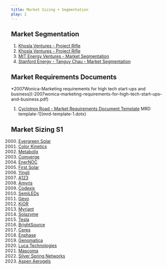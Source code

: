```yaml
---
title: Market Sizing + Segmentation
play: 2
---
```


## Market Segmentation

  01. [Khosla Ventures - Project Rifle](01-khosla-ventures-project-rifle.ppt)
  02. [Khosla Ventures - Project Rifle](02-khosla-ventures-project-rifle.pdf)
  03. [MIT Energy Ventures - Market Segmentation](03-mit-energy-ventures-market-segmentation.pdf)
  04. [Stanford Energy - Tanguy Chau - Market Segmentation](04-stanford-energy-tanguy-chau-market-segmentation.pptx)

## Market Requirements Documents

 *2007Wonica-Marketing requirements for high tech start-ups and business](-2007wonica-marketing-requirements-for-high-tech-start-ups-and-business.pdf)
  01. [Cyclotron Road - Market Requirements Document Template](01-cyclotron-road-market-requirements-document-template.docx)
 MRD template-1](mrd-template-1.dotx)

## Market Sizing S1

  2000. [Evergreen Solar](https://www.sec.gov/Archives/edgar/data/947397/000095013500004783/0000950135-00-004783.txt)
  2004. [Color Kinetics](https://www.sec.gov/Archives/edgar/data/1048611/000095013504003198/b48986a6sv1za.htm)
  2006. [Metabolix](https://www.sec.gov/Archives/edgar/data/1121702/000104746906013536/a2172156zs-1a.htm)
  2007. [Comverge](https://www.sec.gov/Archives/edgar/data/1372664/000119312507257956/ds1a.htm)
  2007. [EnerNOC](https://www.sec.gov/Archives/edgar/data/1244937/000104746907008429/a2180457zs-1a.htm)
  2007. [First Solar](https://www.sec.gov/Archives/edgar/data/1274494/000095013407016680/p74092a1sv1za.htm)
  2007. [Yingli](https://www.sec.gov/Archives/edgar/data/1394029/000114554907002193/h01569a2fv1za.htm)
  2010. [A123](https://www.sec.gov/Archives/edgar/data/1167178/000104746910002221/a2197327zs-1.htm)
  2010. [Amyris](https://www.sec.gov/Archives/edgar/data/1365916/000119312510208312/ds1a.htm)
  2010. [Codexis](https://www.sec.gov/Archives/edgar/data/1200375/000119312510085617/ds1a.htm)
  2010. [SemiLEDs](https://www.sec.gov/Archives/edgar/data/1333822/000104746910010228/a2199761zs-1a.htm)
  2011. [Gevo](https://www.sec.gov/Archives/edgar/data/1392380/000119312511024137/ds1a.htm)
  2011. [KiOR](https://www.sec.gov/Archives/edgar/data/1418862/000095012311060902/h80686a7sv1za.htm)
  2011. [Myriant](https://www.sec.gov/Archives/edgar/data/1485026/000095012311076718/b86680a4sv1za.htm)
  2011. [Solazyme](https://www.sec.gov/Archives/edgar/data/1311230/000119312511149767/ds1a.htm)
  2011. [Tesla](https://www.sec.gov/Archives/edgar/data/1318605/000119312511157135/ds1a.htm)
  2012. [BrightSource](https://www.sec.gov/Archives/edgar/data/1471443/000119312512143751/d173853ds1a.htm)
  2012. [Ceres](https://www.sec.gov/Archives/edgar/data/767884/000095012312002156/z91150b6sv1za.htm)
  2012. [Enphase](https://www.sec.gov/Archives/edgar/data/1463101/000119312512137892/d195596ds1a.htm)
  2012. [Genomatica](https://www.sec.gov/Archives/edgar/data/1143301/000119312512053538/d219137ds1a.htm)
  2012. [Luca Technologies](https://www.sec.gov/Archives/edgar/data/1414367/000119312512129947/d196595ds1a.htm)
  2012. [Mascoma](https://www.sec.gov/Archives/edgar/data/1345691/000119312512119426/d230618ds1a.htm)
  2013. [Silver Spring Networks](https://www.sec.gov/Archives/edgar/data/1180079/000119312513092008/d17578ds1a.htm)
  2014. [Aspen Aerogels](https://www.sec.gov/Archives/edgar/data/1145986/000119312514234297/d627478ds1a.htm)

